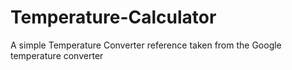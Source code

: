 # Temperature-Calculator
A simple Temperature Converter reference taken from the Google temperature converter
